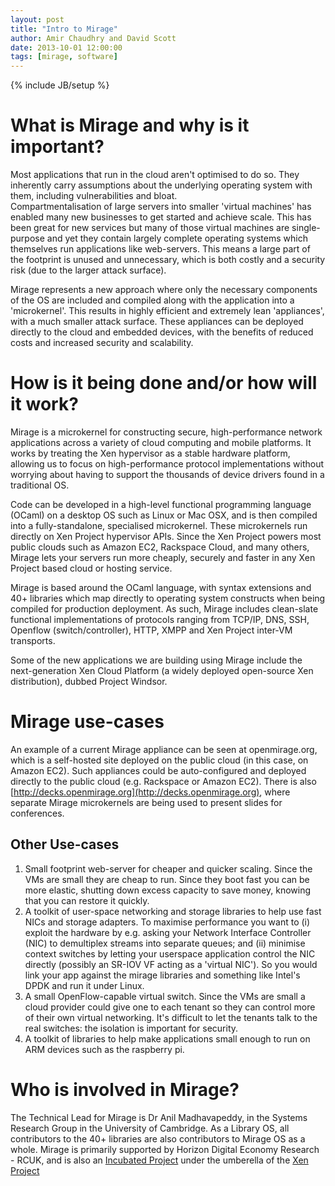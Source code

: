 ```yaml
---
layout: post
title: "Intro to Mirage"
author: Amir Chaudhry and David Scott
date: 2013-10-01 12:00:00
tags: [mirage, software]
---
```

{% include JB/setup %}

# What is Mirage and why is it important? 

Most applications that run in the cloud aren't optimised to do so.  They 
inherently carry assumptions about the underlying operating system with 
them, including vulnerabilities and bloat.  
Compartmentalisation of large servers into smaller 'virtual machines' has 
enabled many new businesses to get started and achieve scale.  This has been 
great for new services but many of those virtual machines are single-purpose 
and yet they contain largely complete operating systems which themselves run 
applications like web-servers.  This means a large part of the footprint is 
unused and unnecessary, which is both costly and a security risk (due to the 
larger attack surface).

Mirage represents a new approach where only the necessary components of the 
OS are included and compiled along with the application into a 'microkernel'.
This results in highly efficient and extremely lean 'appliances', with a 
much smaller attack surface.  These appliances can be deployed directly to 
the cloud and embedded devices, with the benefits of reduced costs and 
increased security and scalability.

# How is it being done and/or how will it work?

Mirage is a microkernel for constructing secure, high-performance network 
applications across a variety of cloud computing and mobile platforms. It 
works by treating the Xen hypervisor as a stable hardware platform, allowing 
us to focus on high-performance protocol implementations without worrying 
about having to support the thousands of device drivers found in a 
traditional OS.

Code can be developed in a high-level functional programming language (OCaml)
on a desktop OS such as Linux or Mac OSX, and is then compiled into a 
fully-standalone, specialised microkernel. These microkernels run directly 
on Xen Project hypervisor APIs. Since the Xen Project powers most public 
clouds such as Amazon EC2, Rackspace Cloud, and many others, Mirage lets 
your servers run more cheaply, securely and faster in any Xen Project based 
cloud or hosting service.

Mirage is based around the OCaml language, with syntax extensions and 40+ 
libraries which map directly to operating system constructs when being 
compiled for production deployment. As such, Mirage includes clean-slate 
functional implementations of protocols ranging from TCP/IP, DNS, SSH, 
Openflow (switch/controller), HTTP, XMPP and Xen Project inter-VM transports.

Some of the new applications we are building using Mirage include the 
next-generation Xen Cloud Platform (a widely deployed open-source Xen 
distribution), dubbed Project Windsor.

# Mirage use-cases

An example of a current Mirage appliance can be seen at openmirage.org, 
which is a self-hosted site deployed on the public cloud (in this case, on 
Amazon EC2). Such appliances could be auto-configured and deployed directly 
to the public cloud (e.g. Rackspace or Amazon EC2). There is also 
[http://decks.openmirage.org](http://decks.openmirage.org), where separate 
Mirage microkernels are being used to present slides for conferences.

## Other Use-cases

1. Small footprint web-server for cheaper and quicker scaling. Since the VMs 
are small they are cheap to run. Since they boot fast you can be more 
elastic, shutting down excess capacity to save money, knowing that you can 
restore it quickly.
2. A toolkit of user-space networking and storage libraries to help use fast 
NICs and storage adapters. To maximise performance you want to (i) exploit 
the hardware by e.g. asking your Network Interface Controller (NIC) to 
demultiplex streams into separate queues; and (ii) minimise context switches 
by letting your userspace application control the NIC directly (possibly an 
SR-IOV VF acting as a 'virtual NIC'). So you would link your app against the 
mirage libraries and something like Intel's DPDK and run it under Linux.
3. A small OpenFlow-capable virtual switch. Since the VMs are small a cloud 
provider could give one to each tenant so they can control more of their own 
virtual networking. It's difficult to let the tenants talk to the real 
switches: the isolation is important for security.
4. A toolkit of libraries to help make applications small enough to run on 
ARM devices such as the raspberry pi.

# Who is involved in Mirage?

The Technical Lead for Mirage is Dr Anil Madhavapeddy, in the Systems 
Research Group in the University of Cambridge.  As a Library OS, all 
contributors to the 40+ libraries are also contributors to Mirage OS as a 
whole.  Mirage is primarily supported by Horizon Digital Economy Research - 
RCUK, and is also an 
[Incubated Project](http://www.xenproject.org/developers/teams/mirage-os.html) 
under the umberella of the [Xen Project](http://www.xenproject.org)






